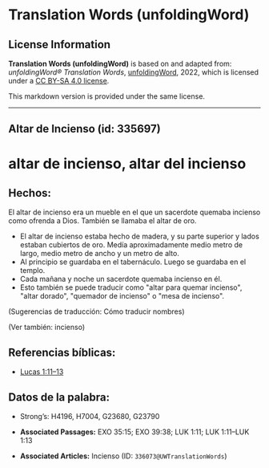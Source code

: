 # Translation Words (unfoldingWord)

## License Information

**Translation Words (unfoldingWord)** is based on and adapted from: _unfoldingWord® Translation Words_, [unfoldingWord](https://unfoldingword.org/utw), 2022, which is licensed under a [CC BY-SA 4.0 license](https://creativecommons.org/licenses/by-sa/4.0/legalcode.en).

This markdown version is provided under the same license.



--------------------------------

## Altar de Incienso (id: 335697)

altar de incienso, altar del incienso
=====================================

Hechos:
-------

El altar de incienso era un mueble en el que un sacerdote quemaba incienso como ofrenda a Dios. También se llamaba el altar de oro.

* El altar de incienso estaba hecho de madera, y su parte superior y lados estaban cubiertos de oro. Medía aproximadamente medio metro de largo, medio metro de ancho y un metro de alto.
* Al principio se guardaba en el tabernáculo. Luego se guardaba en el templo.
* Cada mañana y noche un sacerdote quemaba incienso en él.
* Esto también se puede traducir como "altar para quemar incienso", "altar dorado", "quemador de incienso" o "mesa de incienso".

(Sugerencias de traducción: Cómo traducir nombres)

(Ver también: incienso)

Referencias bíblicas:
---------------------

* [Lucas 1:11–13](https://ref.ly/Luke1:11-Luke1:13)

Datos de la palabra:
--------------------

* Strong’s: H4196, H7004, G23680, G23790

* **Associated Passages:** EXO 35:15; EXO 39:38; LUK 1:11; LUK 1:11–LUK 1:13
* **Associated Articles:** Incienso (ID: `336073@UWTranslationWords`)

